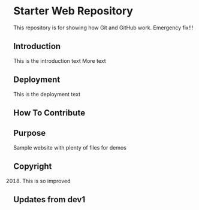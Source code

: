 # Starter Web Repository

This repository is for showing how Git and GitHub work. Emergency fix!!!

## Introduction
This is the introduction text
More text

## Deployment
This is the deployment text

## How To Contribute

## Purpose

Sample website with plenty of files for demos

## Copyright 

2018. This is so improved

## Updates from dev1
